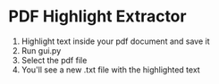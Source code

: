 # PDF Highlight Extractor 


1. Highlight text inside your pdf document and save it 
2. Run gui.py 
3. Select the pdf file 
4. You'll see a new .txt file with the highlighted text